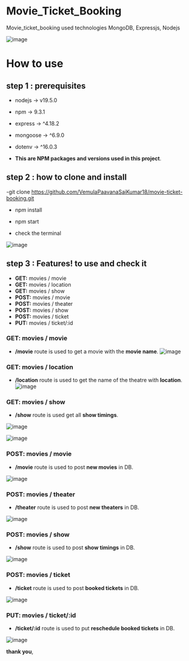 # Movie_Ticket_Booking

Movie_ticket_booking used technologies MongoDB, Expressjs, Nodejs

![image](https://user-images.githubusercontent.com/73506478/215283920-2e7ddfa2-0a23-4e4b-a192-b04abfd4ffc0.png)

# How to use

## step 1 : prerequisites

- nodejs -> v19.5.0
- npm -> 9.3.1
- express -> ^4.18.2
- mongoose -> ^6.9.0
- dotenv -> ^16.0.3

- **This are NPM packages and versions used in this project**.

## step 2 : how to clone and install

-git clone https://github.com/VemulaPaavanaSaiKumar18/movie-ticket-booking.git

- npm install

- npm start
- check the terminal

![image](https://user-images.githubusercontent.com/73506478/215283951-44e588a0-2747-4183-9746-7b0c09c97b38.png)

## step 3 : Features! to use and check it

- **GET:** movies / movie
- **GET:** movies / location
- **GET:** movies / show
- **POST:** movies / movie
- **POST:** movies / theater
- **POST:** movies / show
- **POST:** movies / ticket
- **PUT:** movies / ticket/:id

### **GET:** movies / movie

- **/movie** route is used to get a movie with the **movie name**.
  ![image](https://user-images.githubusercontent.com/73506478/215283968-280e856c-5c8d-4395-8024-b2289fffa277.png)

### **GET:** movies / location

- **/location** route is used to get the name of the theatre with **location**. 
  ![image](https://user-images.githubusercontent.com/73506478/215283985-2a2e308c-231a-45a1-9bf6-bce18432bf58.png)

### **GET:** movies / show

- **/show** route is used get all **show timings**.

![image](https://user-images.githubusercontent.com/73506478/215284005-5dc83d13-5642-4442-a519-cd641c42717c.png)

![image](https://user-images.githubusercontent.com/73506478/215284022-1e2f5ccc-09b1-4faa-b834-98a35505718a.png)

### **POST:** movies / movie

- **/movie** route is used to post **new movies** in DB.

![image](https://user-images.githubusercontent.com/73506478/215284039-920f3e5e-57bf-4056-ae9a-5cfefce5977b.png)

### **POST:** movies / theater

- **/theater** route is used to post **new theaters** in DB.

![image](https://user-images.githubusercontent.com/73506478/215284054-a37c169a-88c6-48ce-93a2-2e0b37332c76.png)

### **POST:** movies / show

- **/show** route is used to post **show timings** in DB.

![image](https://user-images.githubusercontent.com/73506478/215284067-5498d7a1-6588-4ebb-aca7-b4fdfdb92b53.png)

### **POST:** movies / ticket

- **/ticket** route is used to post **booked tickets** in DB.

![image](https://user-images.githubusercontent.com/73506478/215284089-ef27675d-260a-4aa8-970e-188feabe151a.png)

### **PUT:** movies / ticket/:id

- **/ticket/:id** route is used to put **reschedule booked tickets** in DB.

![image](https://user-images.githubusercontent.com/73506478/215284106-88480881-fff9-4db1-9429-7fa45d9598db.png)

**thank you**,

